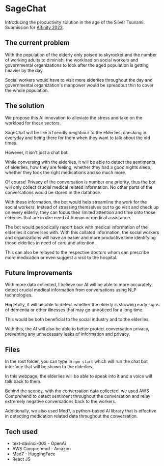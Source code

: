 # SageChat

Introducing the productivity solution in the age of the Silver Tsunami.
Submission for [Aifinity 2023](https://aifinity-2023.devpost.com/).

## The current problem

With the population of the elderly only poised to skyrocket and the number of working adults to diminish, the workload on social workers and governmental organizations to look after the aged population is
getting heavier by the day.

Social workers would have to visit more elderlies throughout the day and governmental organization's manpower would be spreadout thin to cover the whole population.

## The solution

We propose this AI innovation to alleviate the stress and take on the workload for these sectors.

SageChat will be like a friendly neighbour to the elderlies, checking in everyday and being there for them when they want to talk about the old times.

However, it isn't just a chat bot. 

While conversing with the elderlies, it will be able to detect the sentiments of elderlies, how they are feeling, whether they had a good nights sleep, whether they took the right medications and so much more. 

Of course! Privacy of the conversation is number one priority, thus the bot will only collect crucial medical related information. No other parts of the conversations would be stored in the database.

With these information, the bot would help streamline the work for the social workers. Instead of stressing themselves out to go visit and check up on every elderly, they can focus their limited attention and time onto those elderlies that are in dire need of human or medical assistance. 

The bot would periodically report back with medical information of the elderlies it converses with. With this collated information, the social workers and organizations will have an easier and more productive time identifying those elderlies in need of care and attention.

This can also be relayed to the respective doctors whom can prescribe more medication or even suggest a visit to the hospital.

## Future Improvements

With more data collected, I believe our AI will be able to more accurately detect crucial medical information from conversations using NLP technologies. 

Hopefully, it will be able to detect whether the elderly is showing early signs of dementia or other illnesses that may go unnoticed for a long time. 

This would be both beneficial to the social industry and to the elderlies. 

With this, the AI will also be able to better protect conversation privacy, preventing any unnecessary leaks of information and privacy.

## Files

In the root folder, you can type in `npm start`
which will run the chat bot interface that will be shown to the elderlies. 

In this webpage, the elderlies will be able to speak into it and a voice will talk back to them.

Behind the scenes, with the conversation data collected, we used AWS Comprehend to detect sentiment throughout the conversation and relay extremely negative conversations back to the workers. 

Additionally, we also used Med7, a python-based AI library that is effective in detecting medication related data throughout the conversation.

## Tech used 

* text-davinci-003 - OpenAi
* AWS Comprehend - Amazon
* Med7 - HuggingFace
* React JS